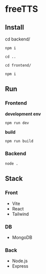 # freeTTS


## Install

cd backend/

`npm i`

`cd ..`

`cd frontend/`

`npm i`

## Run

### Frontend

**development env**

`npm run dev`

**build**

`npm run build`

### Backend

`node .`

## Stack

### Front

- Vite
- React
- Tailwind

### DB

- MongoDB

### Back

- Node.js
- Express
